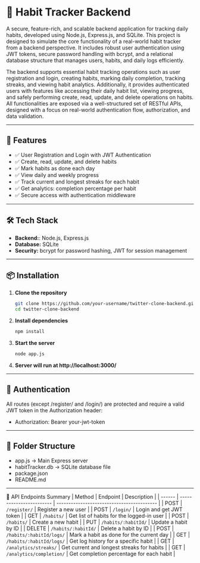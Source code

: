 # 📅 Habit Tracker Backend

A secure, feature-rich, and scalable backend application for tracking daily habits, developed using Node.js, Express.js, and SQLite. This project is designed to simulate the core functionality of a real-world habit tracker from a backend perspective. It includes robust user authentication using JWT tokens, secure password handling with bcrypt, and a relational database structure that manages users, habits, and daily logs efficiently.

The backend supports essential habit tracking operations such as user registration and login, creating habits, marking daily completion, tracking streaks, and viewing habit analytics. Additionally, it provides authenticated users with features like accessing their daily habit list, viewing progress, and safely performing create, read, update, and delete operations on habits. All functionalities are exposed via a well-structured set of RESTful APIs, designed with a focus on real-world authentication flow, authorization, and data validation.

---

## 🚀 Features
- ✅ User Registration and Login with JWT Authentication
- ✅ Create, read, update, and delete habits
- ✅ Mark habits as done each day
- ✅ View daily and weekly progress
- ✅ Track current and longest streaks for each habit
- ✅ Get analytics: completion percentage per habit
- ✅ Secure access with authentication middleware

---

## 🛠️ Tech Stack
- **Backend:**: Node.js, Express.js
- **Database:** SQLite
- **Security:** bcrypt for password hashing, JWT for session management

---

## 📦 Installation

1. **Clone the repository**
   ```bash
   git clone https://github.com/your-username/twitter-clone-backend.git
   cd twitter-clone-backend
2. **Install dependencies**
   ```bash
   npm install
3. **Start the server**
   ```bash
   node app.js
3. **Server will run at http://localhost:3000/**

---

   ## 🔐 Authentication
All routes (except /register/ and /login/) are protected and require a valid JWT token in the Authorization header: 
- Authorization: Bearer your-jwt-token

---

  ## 📂 Folder Structure
 - app.js              -> Main Express server
 - habitTracker.db     -> SQLite database file
 - package.json
 - README.md

---

📑 API Endpoints Summary
| Method | Endpoint                 | Description                                |
| ------ | ------------------------ | ------------------------------------------ |
| POST   | `/register/`             | Register a new user                        |
| POST   | `/login/`                | Login and get JWT token                    |
| GET    | `/habits/`               | Get list of habits for the logged-in user  |
| POST   | `/habits/`               | Create a new habit                         |
| PUT    | `/habits/:habitId/`      | Update a habit by ID                       |
| DELETE | `/habits/:habitId/`      | Delete a habit by ID                       |
| POST   | `/habits/:habitId/logs/` | Mark a habit as done for the current day   |
| GET    | `/habits/:habitId/logs/` | Get log history for a specific habit       |
| GET    | `/analytics/streaks/`    | Get current and longest streaks for habits |
| GET    | `/analytics/completion/` | Get completion percentage for each habit   |



